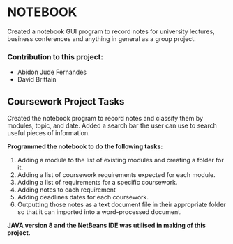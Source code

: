 # NOTEBOOK

Created a notebook GUI program to record notes for university lectures, business conferences and anything in general as a group project.

### Contribution to this project:
- Abidon Jude Fernandes
- David Brittain

## Coursework Project Tasks

Created the notebook program to record notes and classify them by modules, topic, and date. Added a search bar the user can use to search useful pieces of information.

**Programmed the notebook to do the following tasks:**
1. Adding a module to the list of existing modules and creating a folder for it.
2. Adding a list of coursework requirements expected for each module.
3. Adding a list of requirements for a specific coursework.
4. Adding notes to each requirement 
5. Adding deadlines dates for each coursework.
6. Outputting those notes as a text document file in their appropriate folder so that it can imported into a word-processed document.

**JAVA version 8 and the NetBeans IDE was utilised in making of this project.**
